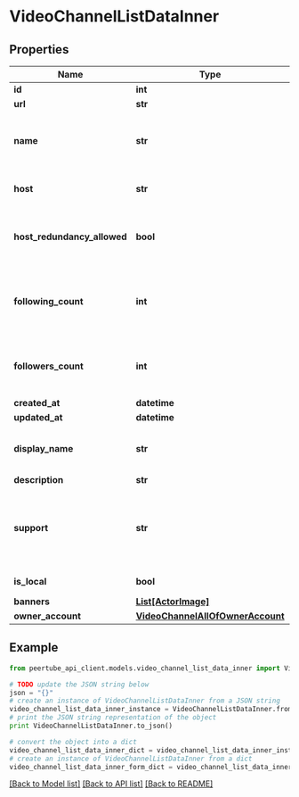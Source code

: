 # VideoChannelListDataInner


## Properties
Name | Type | Description | Notes
------------ | ------------- | ------------- | -------------
**id** | **int** |  | [optional] 
**url** | **str** |  | [optional] 
**name** | **str** | immutable name of the user, used to find or mention its actor | [optional] 
**host** | **str** | server on which the actor is resident | [optional] 
**host_redundancy_allowed** | **bool** | whether this actor&#39;s host allows redundancy of its videos | [optional] 
**following_count** | **int** | number of actors subscribed to by this actor, as seen by this instance | [optional] 
**followers_count** | **int** | number of followers of this actor, as seen by this instance | [optional] 
**created_at** | **datetime** |  | [optional] 
**updated_at** | **datetime** |  | [optional] 
**display_name** | **str** | editable name of the channel, displayed in its representations | [optional] 
**description** | **str** |  | [optional] 
**support** | **str** | text shown by default on all videos of this channel, to tell the audience how to support it | [optional] 
**is_local** | **bool** |  | [optional] [readonly] 
**banners** | [**List[ActorImage]**](ActorImage.md) |  | [optional] 
**owner_account** | [**VideoChannelAllOfOwnerAccount**](VideoChannelAllOfOwnerAccount.md) |  | [optional] 

## Example

```python
from peertube_api_client.models.video_channel_list_data_inner import VideoChannelListDataInner

# TODO update the JSON string below
json = "{}"
# create an instance of VideoChannelListDataInner from a JSON string
video_channel_list_data_inner_instance = VideoChannelListDataInner.from_json(json)
# print the JSON string representation of the object
print VideoChannelListDataInner.to_json()

# convert the object into a dict
video_channel_list_data_inner_dict = video_channel_list_data_inner_instance.to_dict()
# create an instance of VideoChannelListDataInner from a dict
video_channel_list_data_inner_form_dict = video_channel_list_data_inner.from_dict(video_channel_list_data_inner_dict)
```
[[Back to Model list]](../README.md#documentation-for-models) [[Back to API list]](../README.md#documentation-for-api-endpoints) [[Back to README]](../README.md)



